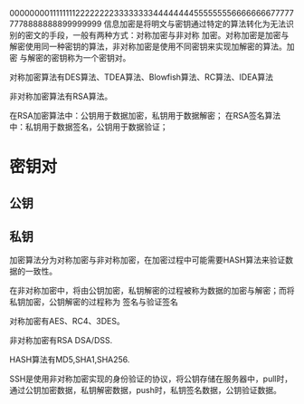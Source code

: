 00000000111111112222222233333333444444445555555566666666777777778888888899999999
信息加密是将明文与密钥通过特定的算法转化为无法识别的密文的手段，一般有两种方式：对称加密与非对称
加密。对称加密是加密与解密使用同一种密钥的算法，非对称加密是使用不同密钥来实现加解密的算法。加密
与解密的密钥称为一个密钥对。

对称加密算法有DES算法、TDEA算法、Blowfish算法、RC算法、IDEA算法

非对称加密算法有RSA算法。

在RSA加密算法中：公钥用于数据加密，私钥用于数据解密；
在RSA签名算法中：私钥用于数据签名，公钥用于数据验证；



# 密钥对



## 公钥

## 私钥


加密算法分为对称加密与非对称加密，在加密过程中可能需要HASH算法来验证数据的一致性。

在非对称加密中，将由公钥加密，私钥解密的过程被称为数据的加密与解密；而将私钥加密，公钥解密的过程称为
签名与验证签名



对称加密有AES、RC4、3DES。


非对称加密有RSA DSA/DSS.

HASH算法有MD5,SHA1,SHA256.



SSH是使用非对称加密实现的身份验证的协议，将公钥存储在服务器中，pull时，通过公钥加密数据，私钥解密数据，push时，私钥签名数据，公钥验证数据。